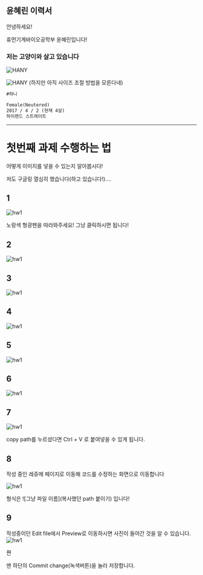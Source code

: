 ## 윤혜린 이력서

안녕하세요!

휴먼기계바이오공학부 윤혜린입니다!

### 저는 고양이와 살고 있습니다

![HANY](hany.jfif)

![HANY](hany2.jfif)
(하지만 아직 사이즈 조절 방법을 모른다네)

```markdown
#하니 

Female(Neutered)
2017 / 4 / 2 (현재 4살)
하이랜드 스트레이트


```




------------------------------------------------------------

# 첫번째 과제 수행하는 법

어떻게 이미지를 넣을 수 있는지 알아봅시다!

저도 구글링 열심히 했습니다(하고 있습니다!)....

## 1
![hw1](b.PNG)

노랑색 형광펜을 따라와주세요! 그냥 클릭하시면 됩니다!

## 2
![hw1](bb.PNG)
## 3
![hw1](bbb.PNG)
## 4
![hw1](bbbb.PNG)
## 5
![hw1](bbbbb.PNG)
## 6
![hw1](bbbbbb.PNG)
## 7
![hw1](bbbbbbb.PNG)

copy path를 누르셨다면 Ctrl + V 로 붙여넣을 수 있게 됩니다.

## 8

작성 중인 레쥬메 페이지로 이동해 코드를 수정하는 화면으로 이동합니다


![hw1](bbbbbbbb.PNG)

형식은 ![그냥 파일 이름](복사했던 path 붙이기) 입니다!

## 9

작성중이던 Edit file에서 Preview로 이동하시면 사진이 들어간 것을 알 수 있습니다.
![hw1](bbbbbbbbb.PNG)

쨘

맨 하단의 Commit change(녹색버튼)을 눌러 저장합니다.
